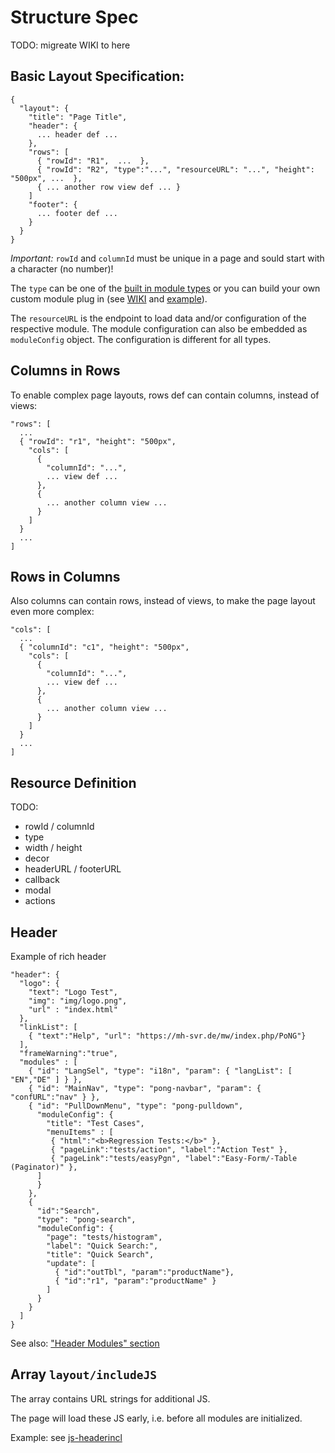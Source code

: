 # Structure Spec

TODO: migreate WIKI to here

## Basic Layout Specification:

    {
      "layout": {
        "title": "Page Title",
        "header": {
          ... header def ...
        },
        "rows": [
          { "rowId": "R1",  ...  },
          { "rowId": "R2", "type":"...", "resourceURL": "...", "height": "500px", ...  },
          { ... another row view def ... }
        ]
        "footer": {
          ... footer def ...
        }
      }
    }

_Important:_
`rowId` and `columnId` must be unique in a page and sould start with a character (no number)!

The `type` can be one of the  [built in module types](../modules/README.md)  or you can build your own custom module plug in (see [WIKI](https://github.com/ma-ha/rest-web-ui/wiki/Module-Programming) and [example](../ext-module/)).

The `resourceURL` is the endpoint to load data and/or configuration of the respective module. The module configuration can also be embedded as `moduleConfig` object. The configuration is different for all types.


## Columns in Rows

To enable complex page layouts, rows def can contain columns, instead of views:

    "rows": [
      ...
      { "rowId": "r1", "height": "500px",
        "cols": [
          {
            "columnId": "...", 
            ... view def ...
          },
          {
            ... another column view ...
          }
        ]
      }
      ...
    ]

## Rows in Columns

Also columns can contain rows, instead of views, to make the page layout even more complex:

    "cols": [
      ...
      { "columnId": "c1", "height": "500px",
        "cols": [
          {
            "columnId": "...", 
            ... view def ...
          },
          {
            ... another column view ...
          }
        ]
      }
      ...
    ]

## Resource Definition

TODO:
- rowId / columnId 
- type
- width / height
- decor
- headerURL / footerURL
- callback
- modal
- actions

## Header

Example of rich header

    "header": {
      "logo": {
        "text": "Logo Test",
        "img": "img/logo.png",
        "url" : "index.html"
      },
      "linkList": [
        { "text":"Help", "url": "https://mh-svr.de/mw/index.php/PoNG"}
      ],
      "frameWarning":"true",
      "modules" : [
        { "id": "LangSel", "type": "i18n", "param": { "langList": [ "EN","DE" ] } },
        { "id": "MainNav", "type": "pong-navbar", "param": { "confURL":"nav" } },
        { "id": "PullDownMenu", "type": "pong-pulldown", 
          "moduleConfig": {
            "title": "Test Cases",
            "menuItems" : [
             { "html":"<b>Regression Tests:</b>" },
             { "pageLink":"tests/action", "label":"Action Test" },
             { "pageLink":"tests/easyPgn", "label":"Easy-Form/-Table (Paginator)" },
          ]   
          } 
        },
        { 
          "id":"Search", 
          "type": "pong-search", 
          "moduleConfig": {
            "page": "tests/histogram",
            "label": "Quick Search:",
            "title": "Quick Search",
            "update": [ 
              { "id":"outTbl", "param":"productName"}, 
              { "id":"r1", "param":"productName" } 
            ]
          }  
        }
      ]
    }

See also: ["Header Modules" section](../modules/README.md)

## Array `layout/includeJS`

The array contains URL strings for additional JS. 

The page will load these JS early, i.e. before all modules are initialized.

Example: see [js-headerincl](../svc/layout/tests/js-incl/structure)
